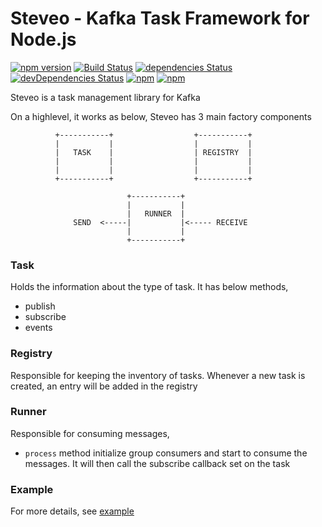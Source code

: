 # Steveo - Kafka Task Framework for Node.js

[![npm version](https://badge.fury.io/js/steveo.svg)](https://badge.fury.io/js/steveo)
[![Build Status](https://travis-ci.org/ordermentum/steveo.svg?branch=master)](https://travis-ci.org/ordermentum/steveo)
[![dependencies Status](https://david-dm.org/ordermentum/steveo/status.svg)](https://david-dm.org/ordermentum/steveo)
[![devDependencies Status](https://david-dm.org/ordermentum/steveo/dev-status.svg)](https://david-dm.org/ordermentum/steveo?type=dev)
[![npm](https://img.shields.io/npm/l/steveo.svg)](https://www.npmjs.com/package/steveo)
[![npm](https://img.shields.io/npm/dt/steveo.svg)](https://www.npmjs.com/package/steveo)


Steveo is a task management library for Kafka

On a highlevel, it works as below, Steveo has 3 main factory components

              +-----------+                  +-----------+
              |           |                  |           |
              |   TASK    |                  | REGISTRY  |
              |           |                  |           |
              |           |                  |           |
              +-----------+                  +-----------+

                              +-----------+
                              |           |
                              |   RUNNER  |
                  SEND  <-----|           |<----- RECEIVE
                              |           |
                              +-----------+

### Task

Holds the information about the type of task. It has below methods,
  - publish
  - subscribe
  - events

### Registry

Responsible for keeping the inventory of tasks. Whenever a new task is created, an entry will be added in the registry

### Runner

Responsible for consuming messages,
 - `process` method initialize group consumers and start to consume the messages. It will then call the subscribe callback set on the task

### Example

For more details, see [example](https://github.com/ordermentum/steveo/blob/master/example/README.md)
